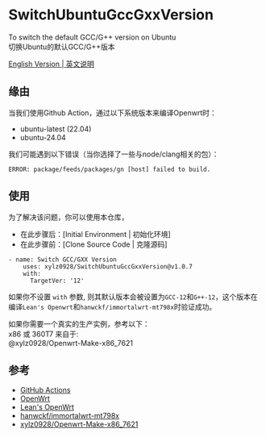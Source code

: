 # SwitchUbuntuGccGxxVersion
To switch the default GCC/G++ version on Ubuntu  
切换Ubuntu的默认GCC/G++版本  

[English Version | 英文说明](README.md)

## 缘由
当我们使用Github Action，通过以下系统版本来编译Openwrt时：  
  
-    ubuntu-latest    (22.04)  
-    ubuntu-24.04
  
我们可能遇到以下错误（当你选择了一些与node/clang相关的包）：  
  
`ERROR: package/feeds/packages/gn [host] failed to build.`  

## 使用
为了解决该问题，你可以使用本仓库，  
-  在此步骤后：[Initial Environment | 初始化环境]  
-  在此步骤前：[Clone Source Code | 克隆源码]  
  
```
- name: Switch GCC/GXX Version
    uses: xylz0928/SwitchUbuntuGccGxxVersion@v1.0.7
    with:
      TargetVer: '12'
```

  如果你不设置 `with` 参数, 则其默认版本会被设置为`GCC-12`和`G++-12`，这个版本在编译`Lean's Openwrt`和`hanwckf/immortalwrt-mt798x`时验证成功。  

  如果你需要一个真实的生产实例，参考以下：  
      x86 或 360T7 来自于:  
          @xylz0928/Openwrt-Make-x86_7621  

## 参考
  - [GitHub Actions](https://github.com/features/actions)
  - [OpenWrt](https://github.com/openwrt/openwrt)
  - [Lean's OpenWrt](https://github.com/coolsnowwolf/lede)
  - [hanwckf/immortalwrt-mt798x](https://github.com/hanwckf/immortalwrt-mt798x)
  - [xylz0928/Openwrt-Make-x86_7621](https://github.com/xylz0928/Openwrt-Make-x86_7621)
